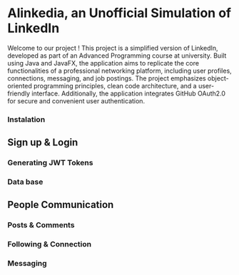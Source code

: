 # Alinkedia, an Unofficial Simulation of LinkedIn

Welcome to our project !
This project is a simplified version of LinkedIn, developed as part of an Advanced Programming course at university. Built using Java and JavaFX, the application aims to replicate the core functionalities of a professional networking platform, including user profiles, connections, messaging, and job postings. The project emphasizes object-oriented programming principles, clean code architecture, and a user-friendly interface. Additionally, the application integrates GitHub OAuth2.0 for secure and convenient user authentication.

### Instalation

## Sign up & Login

### Generating JWT Tokens

### Data base

## People Communication

### Posts & Comments

### Following & Connection

### Messaging
